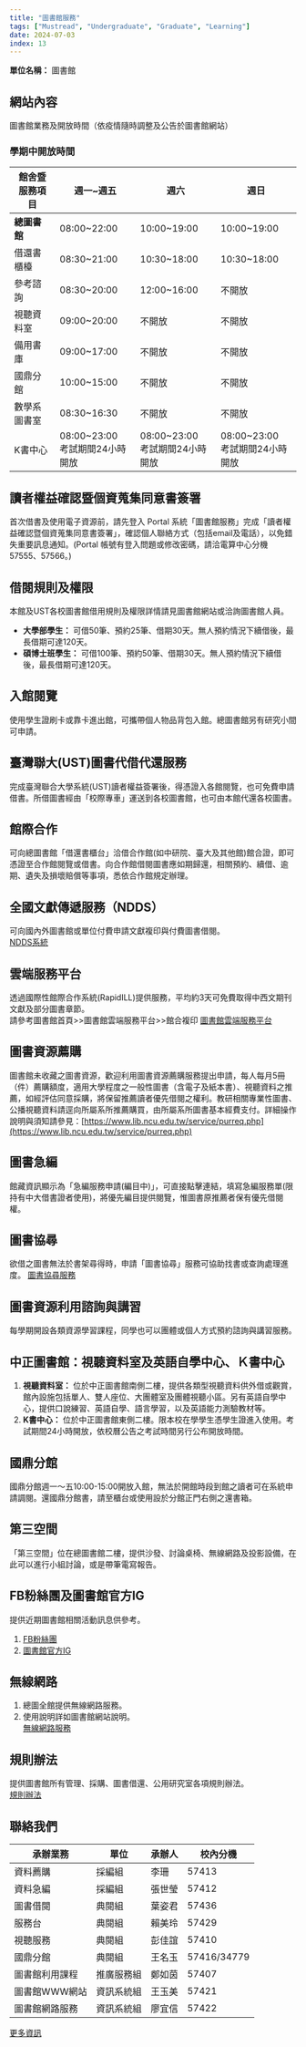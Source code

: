 ```yaml
---
title: "圖書館服務"
tags: ["Mustread", "Undergraduate", "Graduate", "Learning"]
date: 2024-07-03
index: 13
---
```


**單位名稱：** 圖書館

## 網站內容

圖書館業務及開放時間（依疫情隨時調整及公告於圖書館網站）

### 學期中開放時間

| 館舍暨服務項目  | 週一~週五    | 週六         | 週日         |
|-----------------|--------------|--------------|--------------|
| **總圖書館**      | 08:00~22:00  | 10:00~19:00  | 10:00~19:00  |
| 借還書櫃檯       | 08:30~21:00  | 10:30~18:00  | 10:30~18:00  |
| 參考諮詢        | 08:30~20:00  | 12:00~16:00  | 不開放       |
| 視聽資料室      | 09:00~20:00  | 不開放       |    不開放           |
| 備用書庫        | 09:00~17:00  |     不開放          |    不開放           |
| 國鼎分館        | 10:00~15:00  |        不開放       |       不開放        |
| 數學系圖書室    | 08:30~16:30  |         不開放      |       不開放        |
| K書中心         | 08:00~23:00<br>考試期間24小時開放  |08:00~23:00<br>考試期間24小時開放  | 08:00~23:00<br>考試期間24小時開放    |

## 讀者權益確認暨個資蒐集同意書簽署

首次借書及使用電子資源前，請先登入 Portal 系統「圖書館服務」完成「讀者權益確認暨個資蒐集同意書簽署」，確認個人聯絡方式（包括email及電話），以免錯失重要訊息通知。(Portal 帳號有登入問題或修改密碼，請洽電算中心分機 57555、57566。)

## 借閱規則及權限

本館及UST各校圖書館借用規則及權限詳情請見圖書館網站或洽詢圖書館人員。  
- **大學部學生：** 可借50筆、預約25筆、借期30天。無人預約情況下續借後，最長借期可達120天。
- **碩博士班學生：** 可借100筆、預約50筆、借期30天。無人預約情況下續借後，最長借期可達120天。

## 入館閱覽

使用學生證刷卡或靠卡進出館，可攜帶個人物品背包入館。總圖書館另有研究小間可申請。

## 臺灣聯大(UST)圖書代借代還服務

完成臺灣聯合大學系統(UST)讀者權益簽署後，得憑證入各館閱覽，也可免費申請借書。所借圖書經由「校際專車」運送到各校圖書館，也可由本館代還各校圖書。

## 館際合作

可向總圖書館「借還書櫃台」洽借合作館(如中研院、臺大及其他館)館合證，即可憑證至合作館閱覽或借書。向合作館借閱圖書應如期歸還，相關預約、續借、逾期、遺失及損壞賠償等事項，悉依合作館規定辦理。

## 全國文獻傳遞服務（NDDS）

可向國內外圖書館或單位付費申請文獻複印與付費圖書借閱。  
[NDDS系統](https://ndds.stpi.narl.org.tw/)

## 雲端服務平台

透過國際性館際合作系統(RapidILL)提供服務，平均約3天可免費取得中西文期刊文獻及部分圖書章節。  
請參考圖書館首頁>>圖書館雲端服務平台>>館合複印
[圖書館雲端服務平台](https://www.lib.ncu.edu.tw/about/rulen.php)

## 圖書資源薦購

圖書館未收藏之圖書資源，歡迎利用圖書資源薦購服務提出申請，每人每月5冊（件）薦購額度，適用大學程度之一般性圖書（含電子及紙本書）、視聽資料之推薦，如經評估同意採購，將保留推薦讀者優先借閱之權利。教研相關專業性圖書、公播視聽資料請逕向所屬系所推薦購買，由所屬系所圖書基本經費支付。詳細操作說明與須知請參見：[https://www.lib.ncu.edu.tw/service/purreq.php](https://www.lib.ncu.edu.tw/service/purreq.php)


## 圖書急編

館藏資訊顯示為「急編服務申請(編目中)」，可直接點擊連結，填寫急編服務單(限持有中大借書證者使用)，將優先編目提供閱覽，惟圖書原推薦者保有優先借閱權。

## 圖書協尋

欲借之圖書無法於書架尋得時，申請「圖書協尋」服務可協助找書或查詢處理進度。 
[圖書協尋服務](https://cir.lib.ncu.edu.tw/findbook/)

## 圖書資源利用諮詢與講習

每學期開設各類資源學習課程，同學也可以團體或個人方式預約諮詢與講習服務。

## 中正圖書館：視聽資料室及英語自學中心、Ｋ書中心

1. **視聽資料室：** 位於中正圖書館南側二樓，提供各類型視聽資料供外借或觀賞，館內設施包括單人、雙人座位、大團體室及團體視聽小區。另有英語自學中心，提供口說練習、英語自學、語言學習，以及英語能力測驗教材等。
2. **K書中心：** 位於中正圖書館東側二樓。限本校在學學生憑學生證進入使用。考試期間24小時開放，依校曆公告之考試時間另行公布開放時間。

## 國鼎分館

國鼎分館週一～五10:00-15:00開放入館，無法於開館時段到館之讀者可在系統申請調閱。還國鼎分館書，請至櫃台或使用設於分館正門右側之還書箱。

## 第三空間

「第三空間」位在總圖書館二樓，提供沙發、討論桌椅、無線網路及投影設備，在此可以進行小組討論，或是帶筆電寫報告。

## FB粉絲團及圖書館官方IG

提供近期圖書館相關活動訊息供參考。
1. [FB粉絲團](https://www.facebook.com/nculib)
2. [圖書館官方IG](https://www.instagram.com/nculib/)

## 無線網路

1. 總圖全館提供無線網路服務。
2. 使用說明詳如圖書館網站說明。  
[無線網路服務](https://www.lib.ncu.edu.tw/service/wireless.php)

## 規則辦法

提供圖書館所有管理、採購、圖書借還、公用研究室各項規則辦法。  
[規則辦法](https://www.lib.ncu.edu.tw/about/rulen.php)

## 聯絡我們

| 承辦業務          | 單位    | 承辦人 | 校內分機  |
| ----------------- | ------- | ------ | --------- |
| 資料薦購          | 採編組  | 李珊   | 57413     |
| 資料急編          | 採編組  | 張世瑩 | 57412     |
| 圖書借閱          | 典閱組  | 葉姿君 | 57436     |
| 服務台            | 典閱組  | 賴美玲 | 57429     |
| 視聽服務          | 典閱組  | 彭佳誼 | 57410     |
| 國鼎分館          | 典閱組  | 王名玉 | 57416/34779 |
| 圖書館利用課程    | 推廣服務組 | 鄭如茵 | 57407     |
| 圖書館WWW網站     | 資訊系統組 | 王玉美 | 57421     |
| 圖書館網路服務    | 資訊系統組 | 廖宜信 | 57422     |

[更多資訊](https://www.lib.ncu.edu.tw)

